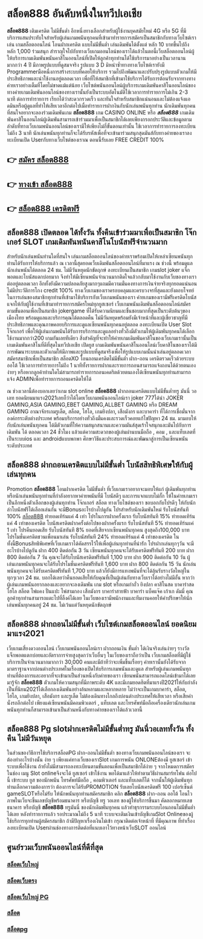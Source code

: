 # สล็อต888  อันดับหนึ่งในทวีปเอเชีย

**สล็อต888** เติมเครดิต ไม่มีขั้นต่ำ  อีกหนึ่งทางเลือกสำหรับผู้ใช้งานยุคสมัยใหม่ 4G หรือ 5G ที่มีบริการแสนประทับใจสำหรับผู้เล่นเกมพนันทุกคนที่เข้ามาทำรายการสมัครเป็นสมาชิกกับทางเว็บไซต์เราเล่น เกมสล็อตออนไลน์ โอนฝากเครดิต แบบไม่มีขั้นต่ำ เล่นเดิมพันได้ตั้งแต่ หลัก 10 บาทขึ้นไปถึงหลัก 1,000 ร่วมสนุก สำราญใจไปกับทางเว็บเกมออนไลน์ของเราได้แล้วในตอนี้เว็บสล็อตออนไลน์ผู้ให้บริการเกมเดิมพันพนันคาสิโนออนไลน์ที่เปิดให้ลูกค้าทุกท่านได้ใช้บริการมาอย่างเป็นเวลานานมากกว่า 4 ปี มีภาพรูปแบบที่ดูสมจจริง รูปแบบ 3 D
มิหนำซ้ำทางทางเว็บไซต์เรายังมี Programmerมือหนึ่งการสร้างระบบที่คอยให้บริการ  รวมไปถึงพัฒนาและปรับปรุงรูปแบบตัวเกมให้มีประสิทธิภาพและน่าใช้งานอยู่ตลอดเวลา เพื่อที่ให้สมาชิกที่เข้ามาใช้บริการได้รับการต้อนรับจากทางทางค่ายเราอย่างเต็มที่โดยไม่ขาดแม้แต่น้อย เว็บไซต์พนันออนไลน์ผู้บริการเกมเดิมพันคาสิโนออนไลน์ของทางค่ายเกมเดิมพันออนไลน์ของทางเรานั้นยังเป็นระบบอัตโนมัติใช้เวลาการทำรายการไม่เกิน 2-3 นาที ต่อการทำรายการ เรียกได้ว่าสะดวกรวดเร็ว และทันใจสำหรับสมาชิกแน่นอนและไม่ต้องแจ้งแอดมินหรือผู้ดูแลที่ทำให้เสียเวลาอีกต่อไปเมื่อทำรายการฝากงินกับนักเล่นพนันทุกท่าน
นักเดิมพันทุกคนที่สนใจอยากจะลองร่วมเดิมพันเกม **สล็อต888** เกม CASINO ONLINE หรือ ***สล็อต888*** เกมเดิมพันคาสิโนออนไลน์ผู้เดิมพันสามารถเข้าร่วมมาเพื่อเป็นสมาชิกได้เลยเพียงกรอกประวัติและข้อมูลตามลำดับที่ทางเว็บเกมพนันออนไลน์ของเรามีให้เพียงไม่กี่ขั้นตอนเท่านั้น ใช้เวลาการทำรายการลงทะเบียนไม่ถึง 3 นาที นักเล่นพนันทุกท่านก็จะได้รับรหัสเพื่อที่จะเข้ามาร่วมสนุกสุดมันส์กับทางค่ายของเราลงทะเบียนเปิด Userกับทางเว็บไซต์ของเราณ ตอนนี้รับเลย FREE CREDIT 100%

## 👉 [สมัคร สล็อต888](https://archa888.com/)
## 👉 [ทางเข้า สล็อต888](https://archa888.com/)
## 👉 [สล็อต888 เครดิตฟรี](https://archa888.com/)

## สล็อต888 เปิดตลอด ได้ทั้งวัน ทั้งคืนเข้าร่วมมาเพื่อเป็นสมาชิก โจ๊กเกอร์ SLOT เกมเดิมพันพนันคาสิโนโบนัสฟรีจำนวนมาก

สำหรับนักเล่นพนันท่านใดที่สนใจ เล่นเกมสล็อตออนไลน์ของค่ายเราพร้อมเปิดให้เหล่าเซียนพนันทุกท่านได้รับการให้บริการแล้ว ณ เวลานี้สุดยอดเว็บเดิมพันสล็อตออนไลน์ที่มาแรง ณ ช่วงนี้ พร้อมดูแลนักเล่นพนันได้ตลอด 24 ชม. ไม่มีวันหยุดนักขัตฤกษ์ ลงทะเบียนเป็นสมาชิก เกมslot joker แจ็กพอตและโบนัสแตกบ่อยมาก จึงทำให้มีเซียนพนันจำนวนมากติดใจแล้วกลับมาใช้งานกับเว็บของทางเราต่ออยู่ตลอดเวลา อีกทั้งยังมีความปลอดภัยสูงมากๆแถมมีความมั่นคงทางการเงินจ่ายจริงทุกยอดแน่นอนไม่มีประวัติการโกง credit 100% ทางเว็บเกมของเราครอบคลุมและครบวงจรที่สุดและยังตอบโจทย์ในการเล่นของสมาชิกทุกท่านที่เข้ามาใช้บริการกับเว็บเกมพนันของเรา
ค่ายเกมของเรามีฟรีเครดิตโบนัสแจกให้กับผู้ใช้งานที่เข้ามาทำรายการสมัครใหม่ทุกยูสเซอร์ เว็บเกมพนันเดิมพันสล็อตออนไลน์สมัครตามขั้นตอนเพื่อเป็นสมาชิก jokergame ที่ได้รับความนิยมและชื่นชอบมากที่สุดเป็นระดับต้นๆของเมืองไทย พร้อมดูแลและบริการคุณได้ตลอดคืน ไม่มีวันหยุดพร้อมยังมีเจ้าหน้าที่และผู้เชี่ยวชาญที่มีประสิทธิภาพและคุณภาพคอยบริการและดูแลเซียนพนันทุกคนอยู่ตลอด ลงทะเบียนเปิด User Slot โจ๊กเกอร์ เพื่อให้ผู้เล่นเกมพนันได้รับการบริการและดูแลอย่างทั่วถึงมีตัวเกมให้ผู้เดิมพันทุกคนได้เลือกใช้งานมากกว่า200 เกมกันเลยทีเดียว
สิ่งสำคัญที่จะทำให้ค่ายเกมเดิมพันคาสิโนของเว็บเกมเรานั้นเป็นเกมเดิมพันคาสิโนที่ดีที่สุดในทวีปเอเชีย เปิดยูส  เกมเดิมพันพนันคาสิโนออนไลน์เว็บคาสิโนของเราได้มีการพัฒนาระบบและตัวเกมให้มีภาพและรูปแบบที่ดูสมจริงเพื่อให้รูปแบบเกมนั้นน่าเล่นอยู่ตลอดเวลา สมัครสมาชิกเพื่อเป็นสมาชิก สล็อตXO โอนถอนเครดิตไม่มีขั้นต่ำ ฝาก-ถอน เครดิตรวดเร็วด้วยระบบออโต้ ใช้เวลาการทำรายการไม่ถึง 1 นาทีทั้งรายการฝากและรายการถอนสามารถแจ้งถอนได้ด้วยตนเองง่ายๆ หรือหากลูกค้าท่านใดไม่สามารถทำรายการถอนเคดริตด้วยตนเองได้เซียนพนันทุกท่านสามารถแจ้ง ADMINเพื่อทำรายการถอนเครดิตให้ได้

ณ ช่วงเวลานี้ต้องบอกเลยว่าเกม slot online **สล็อต888** ฝากถอนเครดิตแบบไม่มีขั้นต่ำทรู มันนี่ วอเลท ยอดนิยมมาแรง2021เลยก็ว่าได้โดยเว็บเกมพนันออนไลน์เรา joker 777ได้นำ  JOKER GAMING,ASIA GAMING,EBET GAMING,ALLBET GAMING หรือ DREAM GAMING อาณาจักรเกมรูเล็ต, สล็อต, ไฮโล, เกมยิงปลา, เสือมังกร และบาคาร่า ที่ได้การเชื่อมั่นจากองค์กรระดับต่างประเทศ พร้อมบริการอย่างทั่วถึงมั่นคงและรวดเร็วคอยแก้ไขปัญหา 24 ชม. มามอบให้กับนักเล่นพนันทุกคน ได้มีตัวเกมที่ให้ความสนุกสนานและความมันส์สุดเร้าใจสนุกและมันไปกับการเดิมพัน ได้ ตลอดเวลา 24 ชั่วโมง แล้วแต่ความสะดวกของผู้เล่นผ่านบนมือถือ , คอม , และแท็บเลตที่เป็นระบบios และ androidแบบพกพา ศึกษาวิธีและประสบการณ์และพัฒนาสู่การเป็นเซียนพนันระดับประเทศ

## สล็อต888 ฝากถอนเครดิตแบบไม่มีขั้นต่ำ โบนัสสิทธิพิเศษให้กับผู้เล่นทุกคน

 Promotion  **สล็อต888** โอนฝากเครดิต ไม่มีขั้นต่ำ ที่เว็บเกมเราอยากจะมอบให้แก่  ผู้เดิมพันทุกท่าน หรือนักเล่นพนันทุกท่านที่กำลังอยากหาค่ายพนันที่มี โบนัสดีๆ และการแจกแบบไม่กั๊ก ให้ในค่ายเกมเราเป็นอีกหนึ่งตัวเลือกของผู้เล่นทุกท่าน โจ๊กเกอร์ สล็อต ทางเว็บไซต์ของเรา ขอบอกกับโปรดีๆ ให้กับนักล่าโบนัสฟรีได้เลือกเล่นกัน จะมีBonusอะไรบ้างไปดูกัน
โปรสำหรับนักเดิมพันใหม่ รับโบนัสทันที 100% [สล็อต888](https://archa888.com/) ทำยอดเทิร์นแค่ 4 เท่า
โปรในการฝากครั้งแรก รับโบนัสทันที 15% ทำยอดเทิร์นแค่ 4 เท่าของเครดิต
โบนัสเครดิตฝากครั้งต่อไปของฝากครั้งแรก รับโบนัสทันที 5% ทำยอดเทิร์นแค่ 1 เท่า
โปรคืนยอดเสีย รับโบนัสทันที 8% ยอดที่เสียจากเซียนพนันทุกคน สูงสุดถึง100,000 บาท
โปรโมชั่นเครดิตชวนเพื่อนมาเล่น รับโบนัสทันที 24% ทำยอดเทิร์นแค่ 4 เท่าของเครดิต
ในทั้งนี้Bonusสิทธิพิเศษที่เว็บเกมเราได้คัดสรรไว้ให้เพื่อผู้เล่นทุกท่านที่น่ารัก โปรฝากเล่นทุกๆวัน จะมีอะไรบ้างไปดูกัน
ฝาก 400 ติดต่อกัน 3 วัน เซียนพนันทุกคนจะได้รับเครดิตฟรีทันที 200 บาท
ฝาก 800 ติดต่อกัน 7 วัน คุณจะได้รับโบนัสเครดิตฟรีทันที 1,100 บาท
ฝาก 900 ติดต่อกัน 10 วัน ผู้เล่นเกมพนันทุกคนจะได้รับโปรโมชั่นเครดิตฟรีทันที 1,600 บาท
ฝาก 800 ติดต่อกัน 15 วัน นักเล่นพนันทุกคนจะได้รับเครดิตฟรีทันที 1,700 บาท
แล้วก็ยังมีการแทงพนันที่จะได้ลุ้นรับรางวัลใหญ่ในทุกๆเวลา 24 ชม. บอกได้เลยว่าคืนยอดเสียให้กับคุณที่เป็นผู้เล่นกับทางเว็บเราได้อย่างไม่มีอั้น หากว่าผู้เล่นเกมพนันอยากลองและอยากจะลงเดิมพัน เกม slot  หรือเกมกำถั่ว  ยิงปลา คาสิโนสด บาคาร่าสด ไฮโล สล็อต ไพ่แคง ปั่นแปะ ไพ่สามกอง เสือมังกร บาคาร่าสายฟ้า บาคาร่า แบ็คแจ๊ค เก้าเก ดัมมี่ คุณลูกค้าทุกท่านสามารถแตะไปที่ลิ้งค์ได้เลย ในเว็บของเรามีพนักงานและทีมงานคอยให้คำปรึกษาให้นักเล่นพนันทุกคนอยู่ 24 ชม. ไม่เว้นแต่วันหยุดนักขัตฤกษ์

## สล็อต888 ฝากถอนไม่มีขั้นต่ำ  เว็บไซต์เกมสล็อตออนไลน์ ยอดนิยมมาแรง2021

เว็บเกมเสี่ยงดวงออนไลน์ เว็บเกมพนันออนไลน์เรา ฝากถอนเงิน ขั้นต่ำ ได้เงินจริงเล่นง่ายๆ รางวัลแจ็กพอตแตกบ่อยและอัตราการจ่ายสูงสุดกว่าเว็บอื่นๆ ในเว็บของเราถือว่าเป็น เว็บเกมสล็อตที่มีผู้ใช้บริการเป็นจำนวนมากมากกว่า 30,000 คนและมีถ้าทีว่าจะเพิ่มขึ้นเรื่อยๆ ค่ายเรานั้นยังได้รับจากมาตราฐานจากบ่อนต่างประเทศในเรื่องของเปิดให้บริการเกมพนันและดูแล สำหรับผู้เล่นเกมพนันทุกท่านที่ต้องการและอยากที่จะเข้ามาเป็นส่วนหนึ่งกับค่ายของเรา เซียนพนันสามารถแอดไลน์เข้ามาได้เลย
	มารู้จัก **สล็อต888** ตัวเกมให้ความสนุกที่มีภาพระดับ 4K และมีเกมยอดฮิตที่มาแรงปี2021ให้กับกำลังเป็นที่นิยม2021ได้เลือกลงเดิมพันอย่างล้นหลามและหลากหลาย  ไม่ว่าจะเป็นเกมบาคาร่า, สล็อต, ไฮโล, เกมยิงปลา, เสือมังกร และรูเล็ต ไม่ต้องเดินทางไกลถึงบ่อนต่างประเทศให้เสียเวลา หรือเสียค่านั่งรถอีกต่อไป เพียงแค่เซียนพนันมีคอมพิวเตอร์ , แท็บเลต และโทรศัพท์มือถือเครื่องเดียวนักเล่นเกมพนันทุกท่านก็สามารถเข้ามาเป็นส่วนหนึ่งกับทางค่ายของเราได้แล้วเวลานี้

## สล็อต888 Pg slotฝากเครดิตไม่มีขั้นต่ำทรู มันนี่วอเลททั้งวัน ทั้งคืน ไม่มีวันหยุด

ในส่วนของวิธีการใช้บริการสล็อตPG ฝาก-ถอนไม่มีขั้นต่ำ ของทางเว็บเกมพนันออนไลน์ของเรา จะต้องทำอะไรบ้างนั้น ง่าย ๆ เพียงแค่ทางเว็บของเราSlot เกมการพนัน ONLONEต้องมี ยูสเซอร์ เข้าระบบเพื่อใช้งาน ถ้ายังไม่มีสามารถลงทะเบียนตามขั้นตอนเพื่อเป็นสมาชิกได้ง่าย ๆ จากโหมดการสมัครในช่อง เมนู Slot onlineจึงจะได้ ยูสเซอร์ เข้าใช้งาน พอได้มาแล้วให้ทำตามวิธีผ่านสมาร์ทโฟน ต่อไปนี้
เข้าระบบ ยูส  ของนักพนัน โทรศัพท์มือถือ , คอมพิวเตอร์ และแท็บเลตก็ได้
จากนั้นให้ผู้เดิมพันทุกท่านเลือกความต้องการว่า ต้องการจะได้รับPROMOTION รับเลยโบนัสเครดิตฟรี 100 เปอร์เซ็นต์ gameSLOTหรือไม่รับ
ให้นักพนันทุกท่านสมัครสมาชิก คลิก **สล็อต888** ฝาก-ถอน ออโต้ โอนไว ภาพในเว็บจะขึ้นเลขบัญชีพร้อมธนาคาร หรือบัญชี ทรู วอเลท ของผู้ให้บริการขึ้นมา
คัดลอกหมายเลขธนาคาร หรือบัญชี **สล็อต888** ทรูมันนี่ ของนักเดิมพันทุกคน แล้วทำธุรกรรมระบบโอนถอนไม่มีขั้นต่ำได้เลย
หลังทำรายการแล้ว รอประมาณไม่ถึง 5 นาที ระบบจะเติมเงินเข้าบัญชีเกมSlot Onlineของผู้ใช้บริการทุกท่านผู้สมัครสมาชิก
ถ้ามีปัญหาเรื่องเงินไม่เข้า กรุณาติดต่อเจ้าหน้าที่ ที่มีคุณภาพ ที่ทำเรื่องลงทะเบียนเปิด Userผ่านช่องทางการติดต่อที่แนบเอาไว้ทางหน้าเว็บSLOT ออนไลน์

## ศูนย์รวมเว็บพนันออนไลน์ที่ดีที่สุด

### [สล็อตเว็บใหญ่](https://archa888.com/)
### [สล็อตเว็บตรง](https://slot168boy.com/)
### [สล็อตเว็บใหญ่ PG](https://archa888.com/)
### [สล็อต](https://atom.io/themes/%E0%B8%AA%E0%B8%A5%E0%B9%87%E0%B8%AD%E0%B8%95%E3%80%90%E0%B9%80%E0%B8%A7%E0%B9%87%E0%B8%9A%20%E0%B8%AA%E0%B8%A5%E0%B9%87%E0%B8%AD%E0%B8%95%20%E0%B8%AD%E0%B8%AD%E0%B8%99%E0%B9%84%E0%B8%A5%E0%B8%99%E0%B9%8C%20%E0%B8%AD%E0%B8%B1%E0%B8%99%E0%B8%94%E0%B8%B1%E0%B8%9A%201%E3%80%91)
### [สล็อตpg](https://atom.io/themes/%E0%B8%AA%E0%B8%A5%E0%B9%87%E0%B8%AD%E0%B8%95pg%E3%80%90pg%20slot%201%20%E0%B8%9A%E0%B8%B2%E0%B8%97%E3%80%91)

